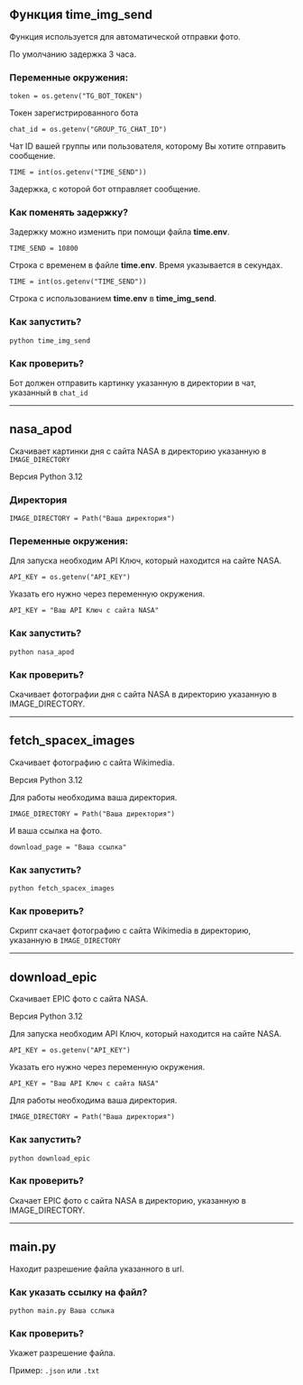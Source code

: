 ## Функция time_img_send 

Функция используется для автоматической отправки фото.

По умолчанию задержка 3 часа.

### Переменные окружения:

`token = os.getenv("TG_BOT_TOKEN")`

Токен зарегистрированного бота

`chat_id = os.getenv("GROUP_TG_CHAT_ID")`

Чат ID вашей группы или пользователя, которому Вы хотите отправить сообщение.

`TIME = int(os.getenv("TIME_SEND"))`

Задержка, с которой бот отправляет сообщение.

### Как поменять задержку?

Задержку можно изменить при помощи файла **time.env**.

`TIME_SEND = 10800`

Строка с временем в файле **time.env**. Время указывается в секундах.

`TIME = int(os.getenv("TIME_SEND"))`

Строка с использованием **time.env** в **time_img_send**.

### Как запустить?

`python time_img_send`

### Как проверить?

Бот должен отправить картинку указанную в директории в чат, указанный в `chat_id`

---

## nasa_apod

Скачивает картинки дня с сайта NASA в директорию указанную в `IMAGE_DIRECTORY`

Версия Python 3.12

### Директория
`IMAGE_DIRECTORY = Path("Ваша директория")`

### Переменные окружения:

Для запуска необходим API Ключ, который находится на сайте NASA.

`API_KEY = os.getenv("API_KEY")`

Указать его нужно через переменную окружения.

`API_KEY = "Ваш API Ключ с сайта NASA"`

### Как запустить?

`python nasa_apod`

### Как проверить?

Скачивает фотографии дня с сайта NASA в директорию указанную в IMAGE_DIRECTORY.

---

## fetch_spacex_images

Скачивает фотографию с сайта Wikimedia.

Версия Python 3.12

Для работы необходима ваша директория.

`IMAGE_DIRECTORY = Path("Ваша директория")`

И ваша ссылка на фото.

`download_page = "Ваша ссылка"`

### Как запустить?

`python fetch_spacex_images`

### Как проверить?

Скрипт скачает фотографию с сайта Wikimedia в директорию, указанную в `IMAGE_DIRECTORY`

---

## download_epic

Скачивает EPIC фото с сайта NASA.

Версия Python 3.12

Для запуска необходим API Ключ, который находится на сайте NASA.

`API_KEY = os.getenv("API_KEY")`

Указать его нужно через переменную окружения.

`API_KEY = "Ваш API Ключ с сайта NASA"`

Для работы необходима ваша директория.

`IMAGE_DIRECTORY = Path("Ваша директория")`

### Как запустить?

`python download_epic`

### Как проверить?

Скачает EPIC фото с сайта NASA в директорию, указанную в IMAGE_DIRECTORY.

---

## main.py

Находит разрешение файла указанного в url.

### Как указать ссылку на файл?

`python main.py Ваша сслыка`

### Как проверить?

Укажет разрешение файла.

Пример: `.json` или `.txt`